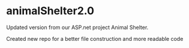 # animalShelter2.0

Updated version from our ASP.net project Animal Shelter.

Created new repo for a better file construction and more readable code